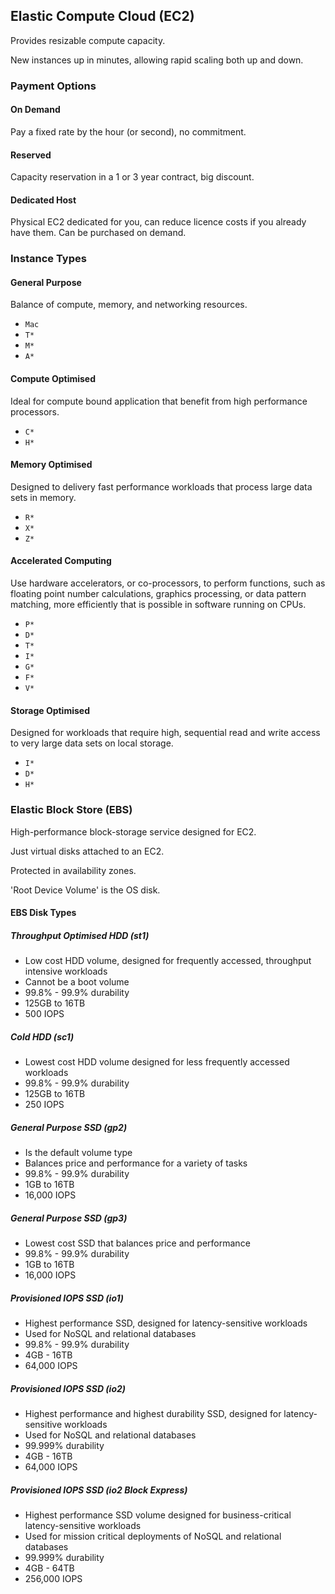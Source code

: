 ## Elastic Compute Cloud (EC2)

Provides resizable compute capacity.

New instances up in minutes, allowing rapid scaling both up and down.

### Payment Options

#### On Demand

Pay a fixed rate by the hour (or second), no commitment.

#### Reserved

Capacity reservation in a 1 or 3 year contract, big discount.

#### Dedicated Host

Physical EC2 dedicated for you, can reduce licence costs if you already have them. Can be purchased on demand.

### Instance Types

#### General Purpose

Balance of compute, memory, and networking resources.

- `Mac`
- `T*`
- `M*`
- `A*`

#### Compute Optimised

Ideal for compute bound application that benefit from high performance processors.

- `C*`
- `H*`

#### Memory Optimised

Designed to delivery fast performance workloads that process large data sets in memory.

- `R*`
- `X*`
- `Z*`

#### Accelerated Computing

Use hardware accelerators, or co-processors, to perform functions, such as floating point number calculations, graphics processing, or data pattern matching, more efficiently that is possible in software running on CPUs.

- `P*`
- `D*`
- `T*`
- `I*`
- `G*`
- `F*`
- `V*`

#### Storage Optimised

Designed for workloads that require high, sequential read and write access to very large data sets on local storage.

- `I*`
- `D*`
- `H*`

### Elastic Block Store (EBS)

High-performance block-storage service designed for EC2.

Just virtual disks attached to an EC2.

Protected in availability zones.

'Root Device Volume' is the OS disk.

#### EBS Disk Types

##### Throughput Optimised HDD (st1)

- Low cost HDD volume, designed for frequently accessed, throughput intensive workloads
- Cannot be a boot volume
- 99.8% - 99.9% durability
- 125GB to 16TB
- 500 IOPS

##### Cold HDD (sc1)

- Lowest cost HDD volume designed for less frequently accessed workloads
- 99.8% - 99.9% durability
- 125GB to 16TB
- 250 IOPS

##### General Purpose SSD (gp2)

- Is the default volume type
- Balances price and performance for a variety of tasks
- 99.8% - 99.9% durability
- 1GB to 16TB
- 16,000 IOPS

##### General Purpose SSD (gp3)

- Lowest cost SSD that balances price and performance
- 99.8% - 99.9% durability
- 1GB to 16TB
- 16,000 IOPS

##### Provisioned IOPS SSD (io1)

- Highest performance SSD, designed for latency-sensitive workloads
- Used for NoSQL and relational databases
- 99.8% - 99.9% durability
- 4GB - 16TB
- 64,000 IOPS

##### Provisioned IOPS SSD (io2)

- Highest performance and highest durability SSD, designed for latency-sensitive workloads
- Used for NoSQL and relational databases
- 99.999% durability
- 4GB - 16TB
- 64,000 IOPS

##### Provisioned IOPS SSD (io2 Block Express)

- Highest performance SSD volume designed for business-critical latency-sensitive workloads
- Used for mission critical deployments of NoSQL and relational databases
- 99.999% durability
- 4GB - 64TB
- 256,000 IOPS
